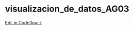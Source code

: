 # visualizacion_de_datos_AG03

[Edit in Codeflow ⚡️](https://stackblitz.com/~/github.com/13eskaks/visualizacion_de_datos_AG03)